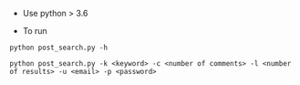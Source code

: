 - Use python > 3.6 

- To run
```
python post_search.py -h
```

```
python post_search.py -k <keyword> -c <number of comments> -l <number of results> -u <email> -p <password>
```
